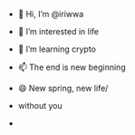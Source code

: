 - 👋 Hi, I’m @iriwwa
- 👀 I’m interested in life
- 🌱 I’m learning crypto
  
- 📫 The end is new beginning
- 😄 New spring, new life/
- without you
- 

<!---
iriwwa/iriwwa is a ✨ special ✨ repository because its `README.md` (this file) appears on your GitHub profile.
You can click the Preview link to take a look at your changes.
--->
